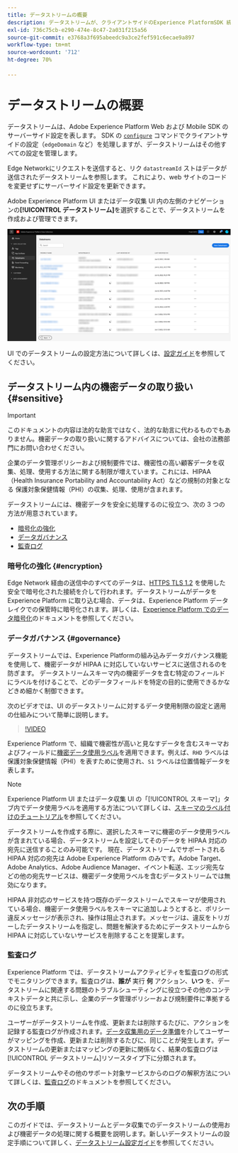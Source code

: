 ```yaml
---
title: データストリームの概要
description: データストリームが、クライアントサイドのExperience PlatformSDK 統合をAdobe製品やサードパーティの宛先と結び付ける上でどのように役立つかを説明します。
exl-id: 736c75cb-e290-474e-8c47-2a031f215a56
source-git-commit: e3768a3f695abeedc9a3ce2fef591c6ecae9a897
workflow-type: tm+mt
source-wordcount: '712'
ht-degree: 70%

---
```


# データストリームの概要

データストリームは、Adobe Experience Platform Web および Mobile SDK のサーバーサイド設定を表します。 SDK の [`configure`](/help/web-sdk/commands/configure/overview.md) コマンドでクライアントサイドの設定（`edgeDomain` など）を処理しますが、データストリームはその他すべての設定を管理します。

Edge Networkにリクエストを送信すると、リク `datastreamId` ストはデータが送信されたデータストリームを参照します。 これにより、web サイトのコードを変更せずにサーバーサイド設定を更新できます。

Adobe Experience Platform UI またはデータ収集 UI 内の左側のナビゲーションの&#x200B;**[!UICONTROL データストリーム]**&#x200B;を選択することで、データストリームを作成および管理できます。

![UI の「データストリーム」タブ](assets/overview/datastreams-tab.png)

UI でのデータストリームの設定方法について詳しくは、[設定ガイド](./configure.md)を参照してください。

## データストリーム内の機密データの取り扱い {#sensitive}

>[!IMPORTANT]
>
>このドキュメントの内容は法的な助言ではなく、法的な助言に代わるものでもありません。機密データの取り扱いに関するアドバイスについては、会社の法務部門にお問い合わせください。

企業のデータ管理ポリシーおよび規制要件では、機密性の高い顧客データを収集、処理、使用する方法に関する制限が増えています。これには、HIPAA（Health Insurance Portability and Accountability Act）などの規制の対象となる 保護対象保健情報（PHI）の収集、処理、使用が含まれます。

データストリームには、機密データを安全に処理するのに役立つ、次の 3 つの方法が用意されています。

* [暗号化の強化](#encryption)
* [データガバナンス](#governance)
* [監査ログ](#audit-logs)

### 暗号化の強化 {#encryption}

Edge Network 経由の送信中のすべてのデータは、[HTTPS TLS 1.2](https://datatracker.ietf.org/doc/html/rfc5246) を使用した安全で暗号化された接続を介して行われます。データストリームがデータを Experience Platform に取り込む場合、データは、Experience Platform データレイクでの保管時に暗号化されます。詳しくは、[Experience Platform でのデータ暗号化](../landing/governance-privacy-security/encryption.md)のドキュメントを参照してください。

### データガバナンス {#governance}

データストリームでは、Experience Platformの組み込みデータガバナンス機能を使用して、機密データが HIPAA に対応していないサービスに送信されるのを防ぎます。 データストリームスキーマ内の機密データを含む特定のフィールドにラベルを付けることで、どのデータフィールドを特定の目的に使用できるかなどきめ細かく制御できます。

次のビデオでは、UI のデータストリームに対するデータ使用制限の設定と適用の仕組みについて簡単に説明します。

>[!VIDEO](https://video.tv.adobe.com/v/3409588/?quality=12&learn=on&speedcontrol=on)

Experience Platform で、組織で機密性が高いと見なすデータを含むスキーマおよびフィールドに[機密データ使用ラベル](../data-governance/labels/reference.md#sensitive)を適用できます。例えば、`RHD` ラベルは保護対象保健情報（PHI）を表すために使用され、`S1` ラベルは位置情報データを表します。

>[!NOTE]
>
>Experience Platform UI またはデータ収集 UI の「[!UICONTROL スキーマ]」タブ内でデータ使用ラベルを適用する方法について詳しくは、[スキーマのラベル付けのチュートリアル](../xdm/tutorials/labels.md)を参照してください。

データストリームを作成する際に、選択したスキーマに機密のデータ使用ラベルが含まれている場合、データストリームを設定してそのデータを HIPAA 対応の宛先に送信することのみ可能です。 現在、データストリームでサポートされる HIPAA 対応の宛先は Adobe Experience Platform のみです。Adobe Target、Adobe Analytics、Adobe Audience Manager、イベント転送、エッジ宛先などの他の宛先サービスは、機密データ使用ラベルを含むデータストリームでは無効になります。

HIPAA 非対応のサービスを持つ既存のデータストリームでスキーマが使用されている場合、機密データ使用ラベルをスキーマに追加しようとすると、ポリシー違反メッセージが表示され、操作は阻止されます。メッセージは、違反をトリガーしたデータストリームを指定し、問題を解決するためにデータストリームから HIPAA に対応していないサービスを削除することを提案します。

### 監査ログ

Experience Platform では、データストリームアクティビティを監査ログの形式でモニタリングできます。監査ログは、**誰が** 実行 **何** アクション、**いつ** を、データストリームに関連する問題のトラブルシューティングに役立つその他のコンテキストデータと共に示し、企業のデータ管理ポリシーおよび規制要件に準拠するのに役立ちます。

ユーザーがデータストリームを作成、更新または削除するたびに、アクションを記録する監査ログが作成されます。[データ収集用のデータ準備](./data-prep.md)を介してユーザーがマッピングを作成、更新または削除するたびに、同じことが発生します。データストリームの更新またはマッピングの更新に関係なく、結果の監査ログは[!UICONTROL データストリーム]リソースタイプ下に分類されます。

データストリームやその他のサポート対象サービスからのログの解釈方法について詳しくは、[監査ログ](../landing/governance-privacy-security/audit-logs/overview.md)のドキュメントを参照してください。

## 次の手順

このガイドでは、データストリームとデータ収集でのデータストリームの使用および機密データの処理に関する概要を説明します。新しいデータストリームの設定手順について詳しく、[データストリーム設定ガイド](./configure.md)を参照してください。
